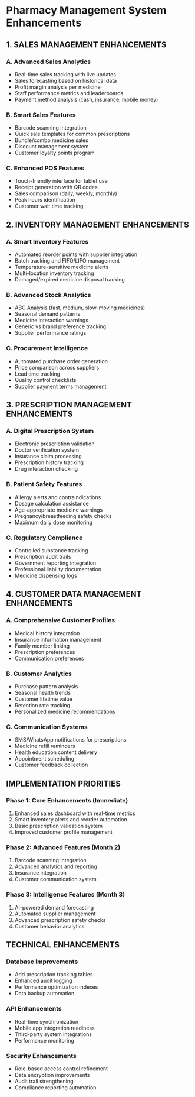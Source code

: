 # Pharmacy Management System Enhancements

## 1. SALES MANAGEMENT ENHANCEMENTS

### A. Advanced Sales Analytics
- Real-time sales tracking with live updates
- Sales forecasting based on historical data
- Profit margin analysis per medicine
- Staff performance metrics and leaderboards
- Payment method analysis (cash, insurance, mobile money)

### B. Smart Sales Features
- Barcode scanning integration
- Quick sale templates for common prescriptions
- Bundle/combo medicine sales
- Discount management system
- Customer loyalty points program

### C. Enhanced POS Features
- Touch-friendly interface for tablet use
- Receipt generation with QR codes
- Sales comparison (daily, weekly, monthly)
- Peak hours identification
- Customer wait time tracking

## 2. INVENTORY MANAGEMENT ENHANCEMENTS

### A. Smart Inventory Features
- Automated reorder points with supplier integration
- Batch tracking and FIFO/LIFO management
- Temperature-sensitive medicine alerts
- Multi-location inventory tracking
- Damaged/expired medicine disposal tracking

### B. Advanced Stock Analytics
- ABC Analysis (fast, medium, slow-moving medicines)
- Seasonal demand patterns
- Medicine interaction warnings
- Generic vs brand preference tracking
- Supplier performance ratings

### C. Procurement Intelligence
- Automated purchase order generation
- Price comparison across suppliers
- Lead time tracking
- Quality control checklists
- Supplier payment terms management

## 3. PRESCRIPTION MANAGEMENT ENHANCEMENTS

### A. Digital Prescription System
- Electronic prescription validation
- Doctor verification system
- Insurance claim processing
- Prescription history tracking
- Drug interaction checking

### B. Patient Safety Features
- Allergy alerts and contraindications
- Dosage calculation assistance
- Age-appropriate medicine warnings
- Pregnancy/breastfeeding safety checks
- Maximum daily dose monitoring

### C. Regulatory Compliance
- Controlled substance tracking
- Prescription audit trails
- Government reporting integration
- Professional liability documentation
- Medicine dispensing logs

## 4. CUSTOMER DATA MANAGEMENT ENHANCEMENTS

### A. Comprehensive Customer Profiles
- Medical history integration
- Insurance information management
- Family member linking
- Prescription preferences
- Communication preferences

### B. Customer Analytics
- Purchase pattern analysis
- Seasonal health trends
- Customer lifetime value
- Retention rate tracking
- Personalized medicine recommendations

### C. Communication Systems
- SMS/WhatsApp notifications for prescriptions
- Medicine refill reminders
- Health education content delivery
- Appointment scheduling
- Customer feedback collection

## IMPLEMENTATION PRIORITIES

### Phase 1: Core Enhancements (Immediate)
1. Enhanced sales dashboard with real-time metrics
2. Smart inventory alerts and reorder automation
3. Basic prescription validation system
4. Improved customer profile management

### Phase 2: Advanced Features (Month 2)
1. Barcode scanning integration
2. Advanced analytics and reporting
3. Insurance integration
4. Customer communication system

### Phase 3: Intelligence Features (Month 3)
1. AI-powered demand forecasting
2. Automated supplier management
3. Advanced prescription safety checks
4. Customer behavior analytics

## TECHNICAL ENHANCEMENTS

### Database Improvements
- Add prescription tracking tables
- Enhanced audit logging
- Performance optimization indexes
- Data backup automation

### API Enhancements
- Real-time synchronization
- Mobile app integration readiness
- Third-party system integrations
- Performance monitoring

### Security Enhancements
- Role-based access control refinement
- Data encryption improvements
- Audit trail strengthening
- Compliance reporting automation
